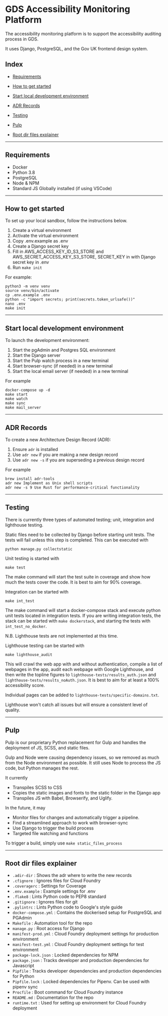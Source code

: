 # GDS Accessibility Monitoring Platform

The accessibility monitoring platform is to support the accessibility auditing process in GDS.

It uses Django, PostgreSQL, and the Gov UK frontend design system.

## Index    

- [Requirements](#Requirements)

- [How to get started](#How-to-get-started)

- [Start local development environment](#Start-local-development-environment)

- [ADR Records](#ADR-Records)

- [Testing](#Testing)

- [Pulp](#Pulp)

- [Root dir files explainer](#Root-dir-files-explainer)

---
## Requirements

- Docker
- Python 3.8
- PostgreSQL
- Node & NPM
- Standard JS Globally installed (if using VSCode)

---
## How to get started

To set up your local sandbox, follow the instructions below.

1. Create a virtual environment
2. Activate the virtual environment
3. Copy .env.example as .env
4. Create a Django secret key
5. Fill in AWS_ACCESS_KEY_ID_S3_STORE and AWS_SECRET_ACCESS_KEY_S3_STORE, SECRET_KEY in with Django secret key in .env
6. Run `make init`

For example:

```
python3 -m venv venv
source venv/bin/activate
cp .env.example .env
python -c "import secrets; print(secrets.token_urlsafe())"
nano .env
make init
```
---
## Start local development environment

To launch the development environment:

1. Start the pgAdmin and Postgres SQL environment
2. Start the Django server
3. Start the Pulp watch process in a new terminal
4. Start browser-sync (if needed) in a new terminal
5. Start the local email server (if needed) in a new terminal

For example

```
docker-compose up -d
make start
make watch
make sync
make mail_server
```
---
## ADR Records

To create a new Architecture Design Record (ADR):

1. Ensure `adr` is installed
2. Use `adr new` if you are making a new design record
3. Use `adr new -s` if you are superseding a previous design record

For example

```
brew install adr-tools
adr new Implement as Unix shell scripts
adr new -s 9 Use Rust for performance-critical functionality
```
---
## Testing

There is currently three types of automated testing; unit, integration and lighthouse testing. 

Static files need to be collected by Django before starting unit tests. The tests will fail unless this step is completed. This can be executed with

```
python manage.py collectstatic
```

Unit testing is started with

```
make test
```

The make command will start the test suite in coverage and show how much the tests cover the code. It is best to aim for 90% coverage.

Integration can be started with 

```
make int_test
```

The make command will start a docker-compose stack and execute python unit tests located in integration tests. If you are writing integration tests, the stack can be started with `make dockerstack`, and starting the tests with `int_test_no_docker`.

N.B. Lighthouse tests are not implemented at this time.

Lighthouse testing can be started with

```
make lighthouse_audit
```

This will crawl the web app with and without authentication, compile a list of webpages in the app, audit each webpage with Google Lighthouse, and then write the topline figures to `lighthouse-tests/results_auth.json` and `lighthouse-tests/results_noAuth.json`. It is best to aim for at least a 100% accessibility score.

Individual pages can be added to `lighthouse-tests/specific-domains.txt`.

Lighthouse won't catch all issues but will ensure a consistent level of quality.

---

## Pulp

Pulp is our proprietary Python replacement for Gulp and handles the deployment of JS, SCSS, and static files. 

Gulp and Node were causing dependency issues, so we removed as much from the Node environment as possible. It still uses Node to process the JS code, but Python manages the rest.

It currently
- Transpiles SCSS to CSS
- Copies the static images and fonts to the static folder in the Django app
- Transpiles JS with Babel, Browserify, and Uglify.

In the future, it may
- Monitor files for changes and automatically trigger a pipeline.
- Find a streamlined approach to work with browser-sync
- Use Django to trigger the build process
- Targeted file watching and functions

To trigger a build, simply use `make static_files_process`

---
## Root dir files explainer

- `.adir-dir` : Shows the adr where to write the new records
- `.cfignore` : Ignores files for Cloud Foundry
- `.coveragerc` : Settings for Coverage
- `.env.example` : Example settings for .env
- `.flake8` : Lints Python code to PEP8 standard
- `.gitignore` : Ignores files for git
- `.pylintrc` : Lints Python code to Google's style guide
- `docker-compose.yml` : Contains the dockerised setup for PostgreSQL and PGAdmin
- `Makefile` : Automation tool for the repo
- `manage.py` : Root access for Django
- `manifest-prod.yml` : Cloud Foundry deployment settings for production environment
- `manifest-test.yml` : Cloud Foundry deployment settings for test environment
- `package-lock.json` : Locked dependencies for NPM
- `package.json` : Tracks developer and production dependencies for Javascript
- `Pipfile` : Tracks developer dependencies and production dependencies for Python
- `Pipfile.lock` : Locked dependencies for Pipenv. Can be used with pipenv sync
- `Procfile` : Boot command for Cloud Foundry instance
- `README.md` : Documentation for the repo
- `runtime.txt` : Used for setting up environment for Cloud Foundry deployment
